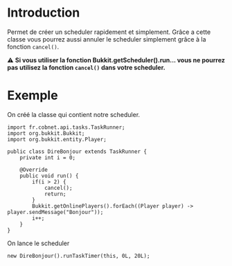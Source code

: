 Introduction
============

Permet de créer un scheduler rapidement et simplement.
Grâce a cette classe vous pourrez aussi annuler le scheduler simplement grâce à la fonction ```cancel()```.

:warning: **Si vous utiliser la fonction Bukkit.getScheduler().run... vous ne pourrez pas utilisez la fonction ```cancel()```
dans votre scheduler.**

Exemple
=======
On créé la classe qui contient notre scheduler.

```
import fr.cobnet.api.tasks.TaskRunner;
import org.bukkit.Bukkit;
import org.bukkit.entity.Player;

public class DireBonjour extends TaskRunner {
    private int i = 0;

    @Override
    public void run() {
        if(i > 2) {
            cancel();
            return;
        }
        Bukkit.getOnlinePlayers().forEach((Player player) -> player.sendMessage("Bonjour"));
        i++;
    }
}
```

On lance le scheduler

```
new DireBonjour().runTaskTimer(this, 0L, 20L);
```
